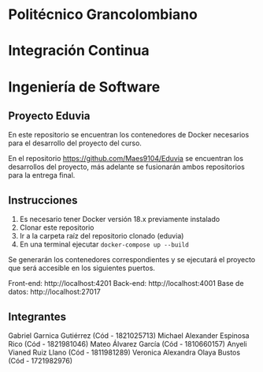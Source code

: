 # Politécnico Grancolombiano
# Integración Continua
# Ingeniería de Software

## Proyecto Eduvia

En este repositorio se encuentran los contenedores de Docker necesarios para el desarrollo del proyecto del curso.

En el repositorio https://github.com/Maes9104/Eduvia se encuentran los desarrollos del proyecto, más adelante se fusionarán ambos repositorios para la entrega final.

## Instrucciones

1. Es necesario tener Docker versión 18.x previamente instalado
2. Clonar este repositorio
3. Ir a la carpeta raíz del repositorio clonado (eduvia)
4. En una terminal ejecutar `docker-compose up --build`

Se generarán los contenedores correspondientes y se ejecutará el proyecto que será accesible en los siguientes puertos.

Front-end: http://localhost:4201
Back-end: http://localhost:4001
Base de datos: http://localhost:27017

## Integrantes

Gabriel Garnica Gutiérrez (Cód - 1821025713)
Michael Alexander Espinosa Rico (Cód - 1821981046)
Mateo Álvarez García (Cód - 1810660157)
Anyeli Vianed Ruiz Llano (Cód - 1811981289)
Veronica Alexandra Olaya Bustos (Cód - 1721982976)